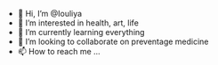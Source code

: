 - 👋 Hi, I’m @Iouliya
- 👀 I’m interested in health, art, life
- 🌱 I’m currently learning everything
- 💞️ I’m looking to collaborate on preventage medicine
- 📫 How to reach me ...

<!---
Iouliya/Iouliya is a ✨ special ✨ repository because its `README.md` (this file) appears on your GitHub profile.
You can click the Preview link to take a look at your changes.
--->
